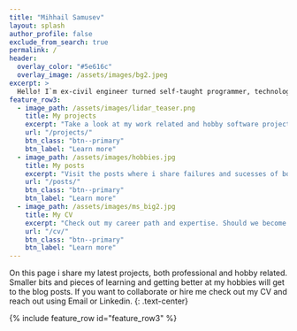 ```yaml
---
title: "Mihhail Samusev"
layout: splash
author_profile: false
exclude_from_search: true
permalink: /
header:
  overlay_color: "#5e616c"
  overlay_image: /assets/images/bg2.jpeg
excerpt: >
  Hello! I`m ex-civil engineer turned self-taught programmer, technology enthusiast, rock climber and bass player. Welcome to my portfolio page!
feature_row3:
  - image_path: /assets/images/lidar_teaser.png
    title: My projects
    excerpt: "Take a look at my work related and hobby software projects."
    url: "/projects/"
    btn_class: "btn--primary"
    btn_label: "Learn more"
  - image_path: /assets/images/hobbies.jpg
    title: My posts
    excerpt: "Visit the posts where i share failures and sucesses of both my techical and non-technical hobbies."
    url: "/posts/"
    btn_class: "btn--primary"
    btn_label: "Learn more"
  - image_path: /assets/images/ms_big2.jpg
    title: My CV
    excerpt: "Check out my career path and expertise. Should we become colleagues?"
    url: "/cv/"
    btn_class: "btn--primary"
    btn_label: "Learn more"
---
```


On this page i share my latest projects, both professional and hobby related. Smaller bits and pieces of learning and getting better at my hobbies will get to the blog posts. If you want to collaborate or hire me check out my CV and reach out using Email or Linkedin.
{: .text-center}

{% include feature_row id="feature_row3" %}
